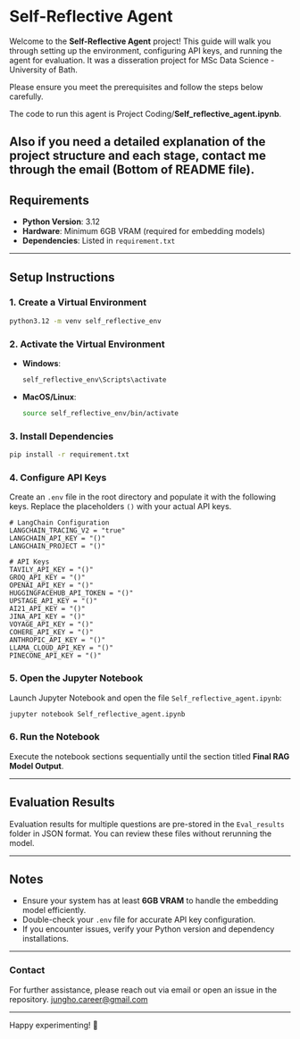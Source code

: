 # Self-Reflective Agent

Welcome to the **Self-Reflective Agent** project! This guide will walk you through setting up the environment, configuring API keys, and running the agent for evaluation. 
It was a disseration project for MSc Data Science - University of Bath.

Please ensure you meet the prerequisites and follow the steps below carefully.

The code to run this agent is Project Coding/**Self_reflective_agent.ipynb**.

**Also if you need a detailed explanation of the project structure and each stage, contact me through the email (Bottom of README file).**
---

## Requirements

- **Python Version**: 3.12
- **Hardware**: Minimum 6GB VRAM (required for embedding models)
- **Dependencies**: Listed in `requirement.txt`

---

## Setup Instructions

### 1. Create a Virtual Environment

```bash
python3.12 -m venv self_reflective_env
```

### 2. Activate the Virtual Environment

- **Windows**:
  ```bash
  self_reflective_env\Scripts\activate
  ```
- **MacOS/Linux**:
  ```bash
  source self_reflective_env/bin/activate
  ```

### 3. Install Dependencies

```bash
pip install -r requirement.txt
```

### 4. Configure API Keys

Create an `.env` file in the root directory and populate it with the following keys. Replace the placeholders `()` with your actual API keys.

```env
# LangChain Configuration
LANGCHAIN_TRACING_V2 = "true"
LANGCHAIN_API_KEY = "()"
LANGCHAIN_PROJECT = "()"

# API Keys
TAVILY_API_KEY = "()"
GROQ_API_KEY = "()"
OPENAI_API_KEY = "()"
HUGGINGFACEHUB_API_TOKEN = "()"
UPSTAGE_API_KEY = "()"
AI21_API_KEY = "()"
JINA_API_KEY = "()"
VOYAGE_API_KEY = "()"
COHERE_API_KEY = "()"
ANTHROPIC_API_KEY = "()"
LLAMA_CLOUD_API_KEY = "()"
PINECONE_API_KEY = "()"
```

### 5. Open the Jupyter Notebook

Launch Jupyter Notebook and open the file `Self_reflective_agent.ipynb`:

```bash
jupyter notebook Self_reflective_agent.ipynb
```

### 6. Run the Notebook

Execute the notebook sections sequentially until the section titled **Final RAG Model Output**.

---

## Evaluation Results

Evaluation results for multiple questions are pre-stored in the `Eval_results` folder in JSON format. You can review these files without rerunning the model.

---

## Notes

- Ensure your system has at least **6GB VRAM** to handle the embedding model efficiently.
- Double-check your `.env` file for accurate API key configuration.
- If you encounter issues, verify your Python version and dependency installations.

---

### Contact

For further assistance, please reach out via email or open an issue in the repository.
jungho.career@gmail.com

---

Happy experimenting! 🚀

